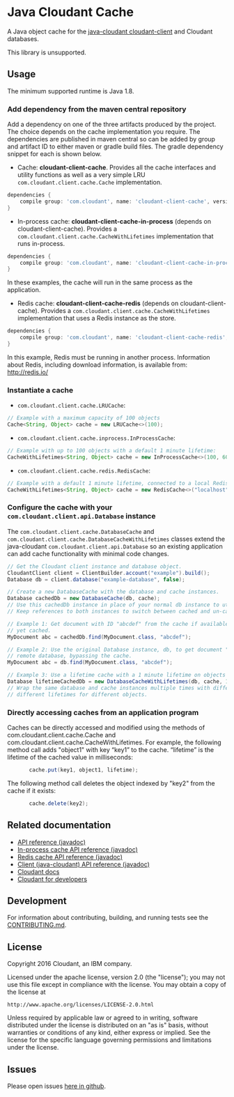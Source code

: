 # Java Cloudant Cache

A Java object cache for the [java-cloudant cloudant-client](https://github.com/cloudant/java-cloudant) and
 Cloudant databases.

This library is unsupported.

## Usage

The minimum supported runtime is Java 1.8.

### Add dependency from the maven central repository

Add a dependency on one of the three artifacts produced by the project. The choice depends on
 the cache implementation you require. The dependencies are published in maven central so can be
 added by group and artifact ID to either maven or gradle build files. The gradle dependency snippet
 for each is shown below.


* Cache: **cloudant-client-cache**. Provides all the cache interfaces and utility functions as well
as a very simple LRU `com.cloudant.client.cache.Cache` implementation.
```groovy
dependencies {
    compile group: 'com.cloudant', name: 'cloudant-client-cache', version: 'latest.release'
}
```
* In-process cache: **cloudant-client-cache-in-process** (depends on cloudant-client-cache). Provides a
`com.cloudant.client.cache.CacheWithLifetimes` implementation that runs in-process.
```groovy
dependencies {
    compile group: 'com.cloudant', name: 'cloudant-client-cache-in-process', version: 'latest.release'
}
```
In these examples, the cache will run in the same process as the application. 
* Redis cache: **cloudant-client-cache-redis** (depends on cloudant-client-cache). Provides a
`com.cloudant.client.cache.CacheWithLifetimes` implementation that uses a Redis instance as the store.
```groovy
dependencies {
    compile group: 'com.cloudant', name: 'cloudant-client-cache-redis', version: 'latest.release'
}
```
In this example, Redis must be running in another process.  Information about Redis, including download information, is available from:
http://redis.io/
### Instantiate a cache

* `com.cloudant.client.cache.LRUCache`:
```java
// Example with a maximum capacity of 100 objects
Cache<String, Object> cache = new LRUCache<>(100);
```
* `com.cloudant.client.cache.inprocess.InProcessCache`:
```java
// Example with up to 100 objects with a default 1 minute lifetime:
CacheWithLifetimes<String, Object> cache = new InProcessCache<>(100, 60000);
```
* `com.cloudant.client.cache.redis.RedisCache`:
```java
// Example with a default 1 minute lifetime, connected to a local Redis instance:
CacheWithLifetimes<String, Object> cache = new RedisCache<>("localhost", 60000);
```

### Configure the cache with your `com.cloudant.client.api.Database` instance

The `com.cloudant.client.cache.DatabaseCache` and
`com.cloudant.client.cache.DatabaseCacheWithLifetimes` classes extend the
java-cloudant `com.cloudant.client.api.Database` so an existing application can
add cache functionality with minimal code changes.

```java
// Get the Cloudant client instance and database object.
CloudantClient client = ClientBuilder.account("example").build();
Database db = client.database("example-database", false);

// Create a new DatabaseCache with the database and cache instances.
Database cachedDb = new DatabaseCache(db, cache);
// Use this cachedDb instance in place of your normal db instance to utilise the cache.
// Keep references to both instances to switch between cached and un-cached access to the database.

// Example 1: Get document with ID "abcdef" from the cache if available, or from the database if not
// yet cached.
MyDocument abc = cachedDb.find(MyDocument.class, "abcdef");

// Example 2: Use the original Database instance, db, to get document "abcdef" direct from the
// remote database, bypassing the cache.
MyDocument abc = db.find(MyDocument.class, "abcdef");

// Example 3: Use a lifetime cache with a 1 minute lifetime on objects
Database lifetimeCachedDb = new DatabaseCacheWithLifetimes(db, cache, 1, TimeUnit.MINUTES);
// Wrap the same database and cache instances multiple times with different lifetimes to easily set
// different lifetimes for different objects.
```
### Directly accessing caches from an application program
Caches can be directly accessed and modified using the methods of com.cloudant.client.cache.Cache and com.cloudant.client.cache.CacheWithLifetimes.  For example, the following method call adds "object1" with key “key1” to the cache. “lifetime” is the lifetime of the cached value in milliseconds:
```java
       cache.put(key1, object1, lifetime);
``` 
The following method call deletes the object indexed by "key2" from the cache if it exists:
```java
       cache.delete(key2);
```
## Related documentation
* [API reference (javadoc)](http://www.javadoc.io/doc/com.cloudant/cloudant-client-cache/)
* [In-process cache API reference (javadoc)](http://www.javadoc.io/doc/com.cloudant/cloudant-client-cache-in-process/)
* [Redis cache API reference (javadoc)](http://www.javadoc.io/doc/com.cloudant/cloudant-client-cache-redis/)
* [Client (java-cloudant) API reference (javadoc)](http://www.javadoc.io/doc/com.cloudant/cloudant-client/)
* [Cloudant docs](http://docs.cloudant.com/)
* [Cloudant for developers](https://cloudant.com/for-developers/)

## Development

For information about contributing, building, and running tests see the [CONTRIBUTING.md](CONTRIBUTING.md).

## License

Copyright 2016 Cloudant, an IBM company.

Licensed under the apache license, version 2.0 (the "license"); you may not use this file except in compliance with the license. You may obtain a copy of the license at

    http://www.apache.org/licenses/LICENSE-2.0.html

Unless required by applicable law or agreed to in writing, software distributed under the license is distributed on an "as is" basis, without warranties or conditions of any kind, either express or implied. See the license for the specific language governing permissions and limitations under the license.

## Issues

Please open issues [here in github](../../issues).
